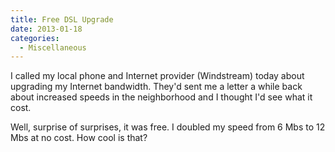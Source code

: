 ```yaml
---
title: Free DSL Upgrade
date: 2013-01-18
categories: 
  - Miscellaneous
---
```


I called my local phone and Internet provider (Windstream) today about upgrading my Internet bandwidth. They'd sent me a letter a while back about increased speeds in the neighborhood and I thought I'd see what it cost.

Well, surprise of surprises, it was free. I doubled my speed from 6 Mbs to 12 Mbs at no cost. How cool is that?
